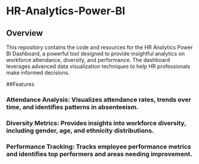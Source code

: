 # HR-Analytics-Power-BI

## Overview
This repository contains the code and resources for the HR Analytics Power BI Dashboard, a powerful tool designed to provide insightful analytics on workforce attendance, diversity, and performance. The dashboard leverages advanced data visualization techniques to help HR professionals make informed decisions.

##Features
### Attendance Analysis: Visualizes attendance rates, trends over time, and identifies patterns in absenteeism.

### Diversity Metrics: Provides insights into workforce diversity, including gender, age, and ethnicity distributions.

### Performance Tracking: Tracks employee performance metrics and identifies top performers and areas needing improvement.
